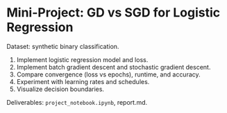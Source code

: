 # Mini-Project: GD vs SGD for Logistic Regression

Dataset: synthetic binary classification.
1. Implement logistic regression model and loss.
2. Implement batch gradient descent and stochastic gradient descent.
3. Compare convergence (loss vs epochs), runtime, and accuracy.
4. Experiment with learning rates and schedules.
5. Visualize decision boundaries.

Deliverables: `project_notebook.ipynb`, report.md.
